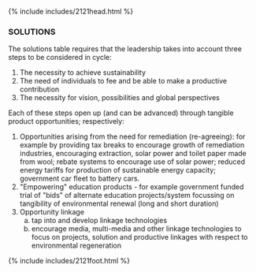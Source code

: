 {% include includes/2121head.html %}<!--  Add content here   Add content here   Add content here --><!--  Add content here   Add content here   Add content here --><h3>SOLUTIONS</h3><p align="left">The solutions table requires that the leadership takes into account three steps to be considered in cycle:</p><ol>	<li>The necessity to achieve sustainability</li>	<li>The need of individuals to fee and be able to make a productive contribution</li>	<li>The necessity for vision, possibilities and global perspectives</li></ol><p align="left">Each of these steps open up (and can be advanced) through tangible product opportunities; respectively:</p><ol>	<li>Opportunities arising from the need for remediation (re-agreeing):  for example by providing tax breaks to encourage growth of remediation industries, encouraging extraction, solar power and toilet paper made from wool; rebate systems to encourage use of solar power; reduced energy tariffs for production of sustainable energy capacity; government car fleet to battery cars.	</li>	<li>"Empowering" education products - for example government funded trial of "bids" of alternate education projects/system focussing on tangibility of environmental renewal (long and short duration)	</li>	<li>Opportunity linkage<br />		<ol style="list-style-type: lower-alpha">			<li>tap into and develop linkage technologies</li>			<li>encourage media, multi-media and other linkage technologies to focus on projects, solution and productive linkages with respect to environmental regeneration</li>		</ol>		</li></ol>{% include includes/2121foot.html %}